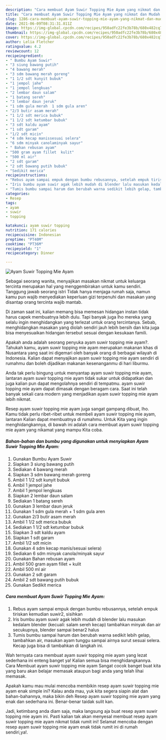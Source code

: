 ```yaml
---
description: "Cara membuat Ayam Suwir Topping Mie Ayam yang nikmat dan Mudah Dibuat"
title: "Cara membuat Ayam Suwir Topping Mie Ayam yang nikmat dan Mudah Dibuat"
slug: 1286-cara-membuat-ayam-suwir-topping-mie-ayam-yang-nikmat-dan-mudah-dibuat
date: 2021-06-09T08:31:31.811Z
image: https://img-global.cpcdn.com/recipes/950adfc22fe3b78b/680x482cq70/ayam-suwir-topping-mie-ayam-foto-resep-utama.jpg
thumbnail: https://img-global.cpcdn.com/recipes/950adfc22fe3b78b/680x482cq70/ayam-suwir-topping-mie-ayam-foto-resep-utama.jpg
cover: https://img-global.cpcdn.com/recipes/950adfc22fe3b78b/680x482cq70/ayam-suwir-topping-mie-ayam-foto-resep-utama.jpg
author: Lelia Fletcher
ratingvalue: 4.2
reviewcount: 12
recipeingredient:
- " Bumbu Ayam Suwir"
- "3 siung bawang putih"
- "4 bawang merah"
- "3 sdm bawang merah goreng"
- "1 1/2 sdt kunyit bubuk"
- "1 jempol jahe"
- "1 jempol lengkuas"
- "2 lembar daun salam"
- "1 batang sereh"
- "3 lembar daun jeruk"
- "1 sdm gula merah  1 sdm gula aren"
- "2/3 butir asam merah"
- "1 1/2 sdt merica bubuk"
- "1 1/2 sdt ketumbar bubuk"
- "3 sdt kaldu ayam"
- "1 sdt garam"
- "1/2 sdt micin"
- "4 sdm kecap manissesuai selera"
- "6 sdm minyak canolaminyak sayur"
- " Bahan rebusan ayam"
- "500 gram ayam fillet  kulit"
- "500 ml air"
- "2 sdt garam"
- "2 sdt bawang putih bubuk"
- "Sedikit merica"
recipeinstructions:
- "Rebus ayam sampai empuk dengan bumbu rebusannya, setelah empuk tiriskan kemudian suwir2, sisihkan"
- "Iris bumbu ayam suwir agak lebih mudah di blender lalu masukan kedalam blender (kecuali: salam sereh kecap) tambahkan minyak dan air secukupnya, blender sampai benar2 halus"
- "Tumis bumbu sampai harum dan berubah warna sedikit lebih gelap, tambahkan air, masukan ayam tunggu sampai airnya surut sesuai selera. Kecap juga bisa di tambahkan di langkah ini."
categories:
- Resep
tags:
- ayam
- suwir
- topping

katakunci: ayam suwir topping 
nutrition: 171 calories
recipecuisine: Indonesian
preptime: "PT40M"
cooktime: "PT36M"
recipeyield: "1"
recipecategory: Dinner

---
```



![Ayam Suwir Topping Mie Ayam](https://img-global.cpcdn.com/recipes/950adfc22fe3b78b/680x482cq70/ayam-suwir-topping-mie-ayam-foto-resep-utama.jpg)

Sebagai seorang wanita, menyajikan masakan nikmat untuk keluarga tercinta merupakan hal yang menggembirakan untuk kamu sendiri. Tanggung jawab seorang istri Tidak hanya menjaga rumah saja, namun kamu pun wajib menyediakan keperluan gizi terpenuhi dan masakan yang disantap orang tercinta wajib mantab.

Di zaman  saat ini, kalian memang bisa memesan hidangan instan tidak harus capek membuatnya lebih dulu. Tapi banyak juga lho mereka yang selalu ingin menghidangkan yang terlezat untuk orang tercintanya. Sebab, menghidangkan masakan yang diolah sendiri jauh lebih bersih dan kita juga bisa menyesuaikan hidangan tersebut sesuai dengan kesukaan famili. 



Apakah anda adalah seorang penyuka ayam suwir topping mie ayam?. Tahukah kamu, ayam suwir topping mie ayam merupakan makanan khas di Nusantara yang saat ini digemari oleh banyak orang di berbagai wilayah di Indonesia. Kalian dapat menyajikan ayam suwir topping mie ayam sendiri di rumahmu dan boleh dijadikan makanan kesenanganmu di hari liburmu.

Anda tak perlu bingung untuk menyantap ayam suwir topping mie ayam, lantaran ayam suwir topping mie ayam tidak sukar untuk didapatkan dan juga kalian pun dapat mengolahnya sendiri di tempatmu. ayam suwir topping mie ayam dapat dimasak dengan beragam cara. Saat ini telah banyak sekali cara modern yang menjadikan ayam suwir topping mie ayam lebih nikmat.

Resep ayam suwir topping mie ayam juga sangat gampang dibuat, lho. Kamu tidak perlu ribet-ribet untuk membeli ayam suwir topping mie ayam, lantaran Kalian dapat membuatnya di rumahmu. Untuk Kita yang ingin menghidangkannya, di bawah ini adalah cara membuat ayam suwir topping mie ayam yang nikamat yang mampu Kita coba.

<!--inarticleads1-->

##### Bahan-bahan dan bumbu yang digunakan untuk menyiapkan Ayam Suwir Topping Mie Ayam:

1. Gunakan  Bumbu Ayam Suwir
1. Siapkan 3 siung bawang putih
1. Sediakan 4 bawang merah
1. Siapkan 3 sdm bawang merah goreng
1. Ambil 1 1/2 sdt kunyit bubuk
1. Ambil 1 jempol jahe
1. Ambil 1 jempol lengkuas
1. Siapkan 2 lembar daun salam
1. Sediakan 1 batang sereh
1. Gunakan 3 lembar daun jeruk
1. Gunakan 1 sdm gula merah + 1 sdm gula aren
1. Gunakan 2/3 butir asam merah
1. Ambil 1 1/2 sdt merica bubuk
1. Sediakan 1 1/2 sdt ketumbar bubuk
1. Siapkan 3 sdt kaldu ayam
1. Siapkan 1 sdt garam
1. Ambil 1/2 sdt micin
1. Gunakan 4 sdm kecap manis/sesuai selera)
1. Sediakan 6 sdm minyak canola/minyak sayur
1. Gunakan  Bahan rebusan ayam
1. Ambil 500 gram ayam fillet + kulit
1. Ambil 500 ml air
1. Gunakan 2 sdt garam
1. Ambil 2 sdt bawang putih bubuk
1. Gunakan Sedikit merica




<!--inarticleads2-->

##### Cara membuat Ayam Suwir Topping Mie Ayam:

1. Rebus ayam sampai empuk dengan bumbu rebusannya, setelah empuk tiriskan kemudian suwir2, sisihkan
1. Iris bumbu ayam suwir agak lebih mudah di blender lalu masukan kedalam blender (kecuali: salam sereh kecap) tambahkan minyak dan air secukupnya, blender sampai benar2 halus
1. Tumis bumbu sampai harum dan berubah warna sedikit lebih gelap, tambahkan air, masukan ayam tunggu sampai airnya surut sesuai selera. Kecap juga bisa di tambahkan di langkah ini.




Wah ternyata cara membuat ayam suwir topping mie ayam yang lezat sederhana ini enteng banget ya! Kalian semua bisa menghidangkannya. Cara Membuat ayam suwir topping mie ayam Sangat cocok banget buat kita yang baru akan belajar memasak ataupun bagi anda yang telah lihai memasak.

Apakah kamu mau mulai mencoba membikin resep ayam suwir topping mie ayam enak simple ini? Kalau anda mau, yuk kita segera siapin alat dan bahan-bahannya, maka bikin deh Resep ayam suwir topping mie ayam yang enak dan sederhana ini. Benar-benar taidak sulit kan. 

Jadi, ketimbang anda diam saja, maka langsung aja buat resep ayam suwir topping mie ayam ini. Pasti kalian tak akan menyesal membuat resep ayam suwir topping mie ayam nikmat tidak rumit ini! Selamat mencoba dengan resep ayam suwir topping mie ayam enak tidak rumit ini di rumah sendiri,ya!.

